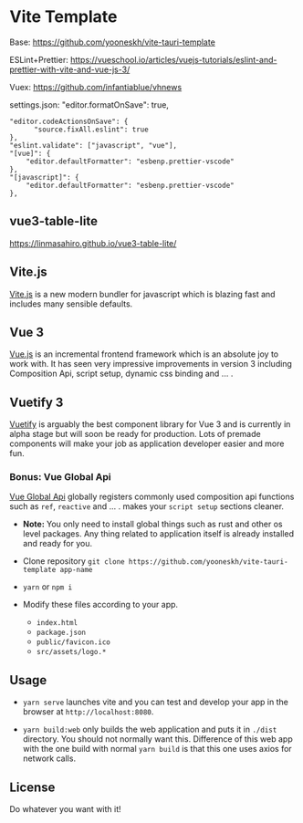 # Vite Template

Base:
https://github.com/yooneskh/vite-tauri-template

ESLint+Prettier:
https://vueschool.io/articles/vuejs-tutorials/eslint-and-prettier-with-vite-and-vue-js-3/

Vuex:
https://github.com/infantiablue/vhnews

settings.json:
"editor.formatOnSave": true,

    "editor.codeActionsOnSave": {
          "source.fixAll.eslint": true
    },
    "eslint.validate": ["javascript", "vue"],
    "[vue]": {
        "editor.defaultFormatter": "esbenp.prettier-vscode"
    },
    "[javascript]": {
        "editor.defaultFormatter": "esbenp.prettier-vscode"
    },

## vue3-table-lite
https://linmasahiro.github.io/vue3-table-lite/

## Vite.js

[Vite.js](https://vitejs.dev/) is a new modern bundler for javascript which is blazing fast and includes many sensible defaults.

## Vue 3

[Vue.js](https://vuejs.org/) is an incremental frontend framework which is an absolute joy to work with. It has seen very impressive improvements in version 3 including Composition Api, script setup, dynamic css binding and ... .

## Vuetify 3

[Vuetify](https://vuetifyjs.com/) is arguably the best component library for Vue 3 and is currently in alpha stage but will soon be ready for production. Lots of premade components will make your job as application developer easier and more fun.

### Bonus: Vue Global Api

[Vue Global Api](https://github.com/antfu/vue-global-api) globally registers commonly used composition api functions such as `ref`, `reactive` and ... . makes your `script setup` sections cleaner.

-   **Note:** You only need to install global things such as rust and other os level packages. Any thing related to application itself is already installed and ready for you.

-   Clone repository `git clone https://github.com/yooneskh/vite-tauri-template app-name`

-   `yarn` or `npm i`

-   Modify these files according to your app.
    -   `index.html`
    -   `package.json`
    -   `public/favicon.ico`
    -   `src/assets/logo.*`

## Usage

-   `yarn serve` launches vite and you can test and develop your app in the browser at `http://localhost:8080`.

-   `yarn build:web` only builds the web application and puts it in `./dist` directory. You should not normally want this. Difference of this web app with the one build with normal `yarn build` is that this one uses axios for network calls.

## License

Do whatever you want with it!
